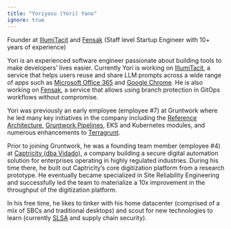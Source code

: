 ```yaml
---
title: "Yoriyasu (Yori) Yano"
ignore: true
---
```


<p class="worktitle">Founder at <a href="https://illumitacit.com">IllumiTacit</a> and <a href="https://fensak.io">Fensak</a> (Staff level Startup Engineer with 10+ years of experience)</p>

Yori is an experienced software engineer passionate about building tools to make developers’ lives easier. Currently
Yori is working on [IllumiTacit](https://illumitacit.com), a service that helps users reuse and share LLM prompts across
a wide range of apps such as [Microsoft Office 365](https://appsource.microsoft.com/en-us/product/office/WA200005621)
and [Google Chrome](https://chrome.google.com/webstore/detail/illumitacit/cgpanmehaobefgofidfdfbjnkmogjjab). He is also
working on [Fensak](https://fensak.io), a service that allows using branch protection in GitOps workflows without
compromise.

Yori was previously an early employee (employee #7) at Gruntwork where he led many key initiatives in the company
including the [Reference Architecture](https://gruntwork.io/reference-architecture/), [Gruntwork
Pipelines](https://gruntwork.io/pipelines/), EKS and Kubernetes modules, and numerous enhancements to
[Terragrunt](https://terragrunt.gruntwork.io).

Prior to joining Gruntwork, he was a founding team member (employee #4) at [Captricity (dba Vidado)](https://vidado.ai/),
a company building a secure digital automation solution for enterprises operating in highly regulated industries. During
his time there, he built out Captricity’s core digitization platform from a research prototype. He eventually became
specialized in Site Reliability Engineering and successfully led the team to materialize a 10x improvement in the
throughput of the digitization platform.

In his free time, he likes to tinker with his home datacenter (comprised of a mix of SBCs and traditional desktops) and
scout for new technologies to learn (currently [SLSA](https://slsa.dev/) and supply chain security).

